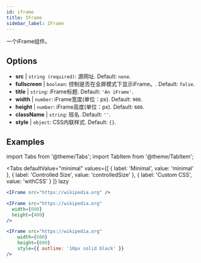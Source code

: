 ```yaml
---
id: iframe 
title: IFrame
sidebar_label: IFrame
---
```


一个iFrame组件。

## Options

* __src__ | `string (required)`: 源网址. Default: `none`.
* __fullscreen__ | `boolean`: 控制是否在全屏模式下显示iFrame。. Default: `false`.
* __title__ | `string`: iFrame标题. Default: `'An iFrame'`.
* __width__ | `number`: iFrame宽度(单位：px). Default: `900`.
* __height__ | `number`: iFrame高度(单位：px). Default: `600`.
* __className__ | `string`: 班名. Default: `''`.
* __style__ | `object`: CSS内联样式. Default: `{}`.


## Examples

import Tabs from '@theme/Tabs';
import TabItem from '@theme/TabItem';

<Tabs
    defaultValue="minimal"
    values={[
        { label: 'Minimal', value: 'minimal' },
        { label: 'Controlled Size', value: 'controlledSize' },
        { label: 'Custom CSS', value: 'withCSS' }
    ]}
    lazy
>

<TabItem value="minimal" >

```jsx live
<IFrame src="https://wikipedia.org" />
```

</TabItem>

<TabItem value="controlledSize" >

```jsx live
<IFrame src="https://wikipedia.org" 
  width={600} 
  height={400} 
/>
```
</TabItem>

<TabItem value="withCSS" >

```jsx live
<IFrame src="https://wikipedia.org" 
    width={600} 
    height={600} 
    style={{ outline: '10px solid black' }}
/>
```
</TabItem>

</Tabs>


